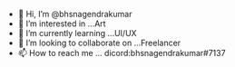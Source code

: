 - 👋 Hi, I’m @bhsnagendrakumar
- 👀 I’m interested in ...Art
- 🌱 I’m currently learning ...UI/UX
- 💞️ I’m looking to collaborate on ...Freelancer
- 📫 How to reach me ... dicord:bhsnagendrakumar#7137
<!---
bhsnagendrakumar/bhsnagendrakumar is a ✨ special ✨ repository because its `README.md` (this file) appears on your GitHub profile.
You can click the Preview link to take a look at your changes.
--->
